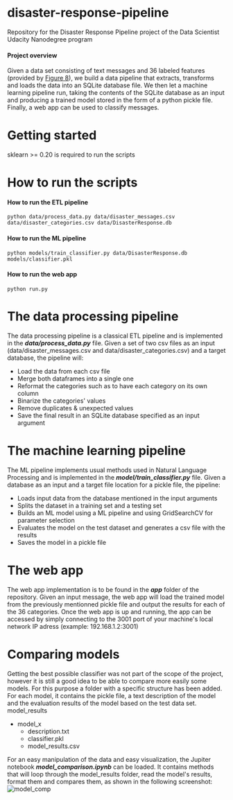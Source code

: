 # disaster-response-pipeline
Repository for the Disaster Response Pipeline project of the Data Scientist Udacity Nanodegree program

#### Project overview
Given a data set consisting of text messages and 36 labeled features (provided by [Figure 8](https://appen.com/)), we build a data pipeline that extracts, transforms and loads the data into an SQLite database file. We then let a machine learning pipeline run, taking the contents of the SQLite database as an input and producing a trained model stored in the form of a python pickle file. Finally, a web app can be used to classify messages.

# Getting started
sklearn >= 0.20 is required to run the scripts


# How to run the scripts
#### How to run the ETL pipeline
`python data/process_data.py data/disaster_messages.csv data/disaster_categories.csv data/DisasterResponse.db`
#### How to run the ML pipeline
 `python models/train_classifier.py data/DisasterResponse.db models/classifier.pkl`
#### How to run the web app
 `python run.py`
 
 # The data processing pipeline
 The data processing pipeline is a classical ETL pipeline and is implemented in the ***data/process_data.py*** file. Given a set of two csv files as an input (data/disaster_messages.csv and data/disaster_categories.csv) and a target database, the pipeline will:
  * Load the data from each csv file
  * Merge both dataframes into a single one
  * Reformat the categories such as to have each category on its own column
  * Binarize the categories' values
  * Remove duplicates & unexpected values
  * Save the final result in an SQLite database specified as an input argument

# The machine learning pipeline
The ML pipeline implements usual methods used in Natural Language Processing and is implemented in the ***model/train_classifier.py*** file. Given a database as an input and a target file location for a pickle file, the pipeline:
* Loads input data from the database mentioned in the input arguments
* Splits the dataset in a training set and a testing set
* Builds an ML model using a ML pipeline and using GridSearchCV for parameter selection
* Evaluates the model on the test dataset and generates a csv file with the results
* Saves the model in a pickle file

# The web app
The web app implementation is to be found in the ***app*** folder of the repository. Given an input message, the web app will load the trained model from the previously mentionned pickle file and output the results for each of the 36 categories. Once the web app is up and running, the app can be accessed by simply connecting to the 3001 port of your machine's local network IP adress (example: 192.168.1.2:3001)

# Comparing models
Getting the best possible classifier was not part of the scope of the project, however it is still a good idea to be able to compare more easily some models. For this purpose a folder with a specific structure has been added. For each model, it contains the pickle file, a text description of the model and the evaluation results of the model based on the test data set.
model_results
  - model_x
     - description.txt
     - classifier.pkl
     - model_results.csv  

For an easy manipulation of the data and easy visualization, the Jupiter notebook ***model_comparison.ipynb*** can be loaded. It contains methods that will loop through the model_results folder, read the model's results, format them and compares them, as shown in the following screenshot:
![model_comp](doc/img/model_comparison.png "model comparison")

